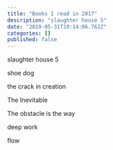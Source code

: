 ```yaml
---
title: "Books I read in 2017"
description: "slaughter house 5"
date: "2019-05-31T19:14:06.762Z"
categories: []
published: false
---
```


slaughter house 5

shoe dog

the crack in creation

The Inevitable

The obstacle is the way

deep work

flow